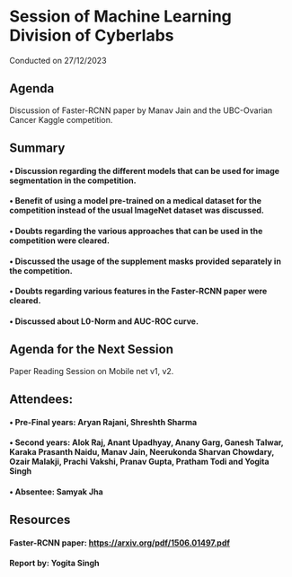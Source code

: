 # Session of Machine Learning Division of Cyberlabs
Conducted on 27/12/2023

## Agenda
Discussion of Faster-RCNN paper by Manav Jain and the UBC-Ovarian Cancer Kaggle competition.

## Summary
#### •	Discussion regarding the different models that can be used for image segmentation in the competition.
#### •	Benefit of using a model pre-trained on a medical dataset for the competition instead of the usual ImageNet dataset was discussed.
#### •	Doubts regarding the various approaches that can be used in the competition were cleared.
#### •	Discussed the usage of the supplement masks provided separately in the competition.
#### •	Doubts regarding various features in the Faster-RCNN paper were cleared. 
#### •	Discussed about L0-Norm and AUC-ROC curve.

## Agenda for the Next Session
Paper Reading Session on Mobile net v1, v2.

## Attendees: 
#### •	Pre-Final years: Aryan Rajani, Shreshth Sharma
#### •	Second years: Alok Raj, Anant Upadhyay, Anany Garg, Ganesh Talwar, Karaka Prasanth Naidu, Manav Jain,  Neerukonda Sharvan Chowdary, Ozair Malakji, Prachi Vakshi, Pranav Gupta, Pratham Todi and Yogita Singh
#### •	Absentee: Samyak Jha

## Resources
#### Faster-RCNN paper: https://arxiv.org/pdf/1506.01497.pdf

#### Report by: Yogita Singh
